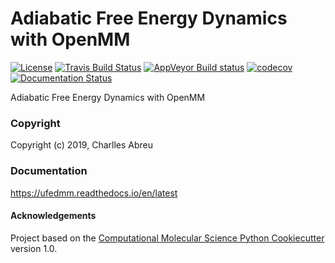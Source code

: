 Adiabatic Free Energy Dynamics with OpenMM
==========================================
[//]: # (Badges)
[![License](https://img.shields.io/github/license/mashape/apistatus.svg)]()
[![Travis Build Status](https://travis-ci.org/craabreu/ufedmm.png)](https://travis-ci.org/craabreu/ufedmm)
[![AppVeyor Build status](https://ci.appveyor.com/api/projects/status/8p0jxlr3ly3bta06/branch/master?svg=true)](https://ci.appveyor.com/project/craabreu/ufedmm/branch/master)
[![codecov](https://codecov.io/gh/craabreu/ufedmm/branch/master/graph/badge.svg)](https://codecov.io/gh/craabreu/ufedmm/branch/master)
[![Documentation Status](https://readthedocs.org/projects/ufedmm/badge/?style=flat)](https://readthedocs.org/projects/ufedmm)

Adiabatic Free Energy Dynamics with OpenMM

### Copyright

Copyright (c) 2019, Charlles Abreu


### Documentation

<!-- https://atomsmm.readthedocs.io/en/stable -->

https://ufedmm.readthedocs.io/en/latest

#### Acknowledgements

Project based on the
[Computational Molecular Science Python Cookiecutter](https://github.com/molssi/cookiecutter-cms) version 1.0.

